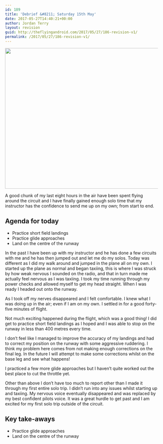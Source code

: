 ```yaml
---
id: 189
title: 'Debrief &#8211; Saturday 15th May'
date: 2017-05-27T14:40:21+00:00
author: Jordan Terry
layout: revision
guid: http://theflyingandroid.com/2017/05/27/186-revision-v1/
permalink: /2017/05/27/186-revision-v1/
---
```

<img loading="lazy" class="alignnone size-large wp-image-188" src="http://theflyingandroid.com/wp-content/uploads/2017/05/15-may-1024x461.jpg" alt="" width="1024" height="461" srcset="http://theflyingandroid.com/wp-content/uploads/2017/05/15-may-1024x461.jpg 1024w, http://theflyingandroid.com/wp-content/uploads/2017/05/15-may-300x135.jpg 300w, http://theflyingandroid.com/wp-content/uploads/2017/05/15-may-768x346.jpg 768w, http://theflyingandroid.com/wp-content/uploads/2017/05/15-may.jpg 2000w" sizes="(max-width: 1024px) 100vw, 1024px" />

A good chunk of my last eight hours in the air have been spent flying around the circuit and I have finally gained enough solo time that my instructor has the confidence to send me up on my own; from start to end.

## Agenda for today

  * Practice short field landings
  * Practice glide approaches
  * Land on the centre of the runway&nbsp;

In the past I have been up with my instructor and he has done a few circuits with me and he has then jumped out and let me do my solos. Today was different as I did my walk around and jumped in the plane all on my own. I started up the plane as normal and began taxiing, this is where I was struck by how weak nervous I sounded on the radio, and that in turn made me actually feel nervous as I was taxiing. I took my time running through my power checks and allowed myself to get my head straight. When I was ready I headed out onto the runway.

As I took off my nerves disappeared and I felt comfortable. I knew what I was doing up in the air; even if I am on my own. I settled in for a good forty-five minutes of flight.

Not much exciting happened during the flight, which was a good thing! I did get to practice short field landings as I hoped and I was able to stop on the runway in less than 400 metres every time.

I don’t feel like I managed to improve the accuracy of my landings and had to correct my position on the runway with some aggressive ruddering. I think my problem here comes from not making enough corrections on the final leg. In the future I will attempt to make some corrections whilst on the base leg and see what happens!

I practiced a few more glide approaches but I haven’t quite worked out the best place to cut the throttle yet.

Other than above I don’t have too much to report other than I made it through my first entire solo trip. I didn’t run into any issues whilst starting up and taxiing. My nervous voice eventually disappeared and was replaced by my best confident pilots voice. It was a great hurdle to get past and I am excited for my first solo trip outside of the circuit.

## Key take-aways

  * Practice glide approaches
  * Land on the centre of the runway